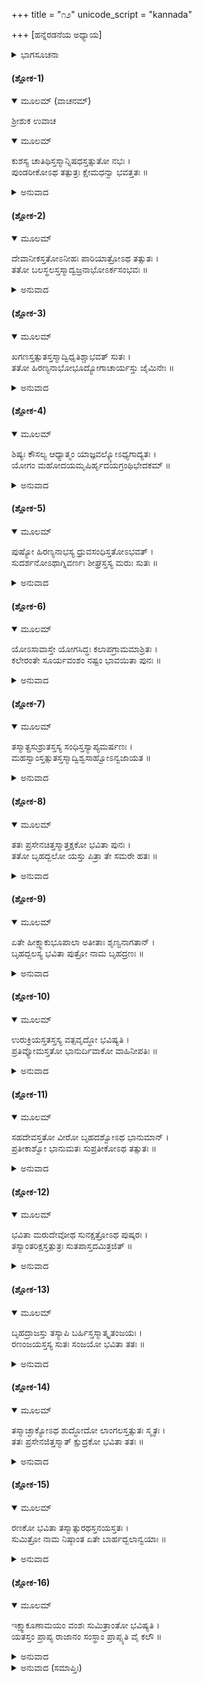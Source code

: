 +++
title = "೧೨"
unicode_script = "kannada"

+++
[ಹನ್ನೆರಡನೆಯ ಅಧ್ಯಾಯ]



<details><summary>ಭಾಗಸೂಚನಾ</summary>

ಉಳಿದ ಇಕ್ಷ್ವಾಕು ವಂಶದ ಅರಸರ ವರ್ಣನೆ
</details>

#### (ಶ್ಲೋಕ-1)


<details open><summary>ಮೂಲಮ್ (ವಾಚನಮ್)</summary>

ಶ್ರೀಶುಕ ಉವಾಚ
</details>

<details open><summary>ಮೂಲಮ್</summary>

ಕುಶಸ್ಯ ಚಾತಿಥಿಸ್ತಸ್ಮಾನ್ನಿಷಧಸ್ತತ್ಸುತೋ ನಭಃ ।  
ಪುಂಡರೀಕೋಽಥ ತತ್ಪುತ್ರಃ ಕ್ಷೇಮಧನ್ವಾ ಭವತ್ತತಃ ॥
</details>

<details><summary>ಅನುವಾದ</summary>

ಶ್ರೀಶುಕಮಹಾಮುನಿಗಳು ಹೇಳುತ್ತಾರೆ — ಎಲೈ ಪರೀಕ್ಷಿತನೇ! ಶ್ರೀರಾಮನಿಗೆ ಕುಶ-ಲವರೆಂಬ ಯಮಳರು ಹುಟ್ಟಿದ್ದರೆಂದು ಹೇಳಿದ್ದೆನಲ್ಲವೇ? ಮುಂದೆ ಕುಶನ ಸಂತಾನವು ಬೆಳೆಯಿತು. ಕುಶನ ಮಗ ಅತಿಥಿ, ಅವನಿಗೆ ನಿಷಧ, ನಿಷಧನಿಂದ ನಭ, ನಭನಿಗೆ ಪುಂಡರೀಕ, ಪುಂಡರೀಕನಿಗೆ ಕ್ಷೇಮಧನ್ವಾ ಹುಟ್ಟಿದನು. ॥1॥
</details>

#### (ಶ್ಲೋಕ-2)


<details open><summary>ಮೂಲಮ್</summary>

ದೇವಾನೀಕಸ್ತತೋಽನೀಹಃ ಪಾರಿಯಾತ್ರೋಽಥ ತತ್ಸುತಃ ।  
ತತೋ ಬಲಸ್ಥಲಸ್ತಸ್ಮಾದ್ವಜ್ರನಾಭೋಽರ್ಕಸಂಭವಃ ॥
</details>

<details><summary>ಅನುವಾದ</summary>

ಕ್ಷೇಮಧನ್ವನಿಗೆ ದೇವಾನೀಕ ಪುತ್ರನಾದನು. ದೇವಾನೀಕನಿಂದ ಅನೀಹ, ಅನೀಹನಿಂದ ಪಾರಿಯಾತ್ರ, ಪಾರಿಯಾತ್ರನಿಂದ ಬಲಸ್ಥಲ, ಬಲಸ್ಥಲನಿಗೆ ವಜ್ರನಾಭನೆಂಬ ಪುತ್ರನಾದನು. ಇವನು ಸೂರ್ಯನ ಅಂಶನಾಗಿದ್ದನು. ॥2॥
</details>

#### (ಶ್ಲೋಕ-3)


<details open><summary>ಮೂಲಮ್</summary>

ಖಗಣಸ್ತತ್ಸುತಸ್ತಸ್ಮಾದ್ವಿಧೃತಿಶ್ಚಾಭವತ್ ಸುತಃ ।  
ತತೋ ಹಿರಣ್ಯನಾಭೋಭೂದ್ಯೋಗಾಚಾರ್ಯಸ್ತು ಜೈಮಿನೇಃ ॥
</details>

<details><summary>ಅನುವಾದ</summary>

ವಜ್ರನಾಭನಿಂದ ಖಗಣ, ಖಗಣನಿಂದ ವಿಧೃತಿ, ವಿಧೃತಿಯಿಂದ ಹಿರಣ್ಯನಾಭನ ಉತ್ಪತ್ತಿಯಾಯಿತು. ಅವನು ಜೈಮಿನಿಯ ಶಿಷ್ಯನಾಗಿದ್ದು ಯೋಗಾಚಾರ್ಯನಾಗಿದ್ದನು. ॥3॥
</details>

#### (ಶ್ಲೋಕ-4)


<details open><summary>ಮೂಲಮ್</summary>

ಶಿಷ್ಯಃ ಕೌಸಲ್ಯ ಆಧ್ಯಾತ್ಮಂ ಯಾಜ್ಞವಲ್ಕ್ಯೋಽಧ್ಯಗಾದ್ಯತಃ ।  
ಯೋಗಂ  ಮಹೋದಯಮೃಷಿರ್ಹೃದಯಗ್ರಂಥಿಭೇದಕಮ್ ॥
</details>

<details><summary>ಅನುವಾದ</summary>

ಕೋಸಲದೇಶನಿವಾಸಿ ಯಾಜ್ಞವಲ್ಕ್ಯ ಋಷಿಯು ಅವನ ಶಿಷ್ಯನಾಗಿ ಅವನಿಂದ ಅಧ್ಯಾತ್ಮಯೋಗದ ಶಿಕ್ಷಣವನ್ನು ಪಡೆದಿದ್ದನು. ಆ ಯೋಗವು ಹೃದಯಗ್ರಂಥಿಯನ್ನು ಕತ್ತರಿಸುವಂತಹುದು ಮತ್ತು ಪರಮ ಸಿದ್ಧಿಪ್ರದವಾಗಿದೆ. ॥4॥
</details>

#### (ಶ್ಲೋಕ-5)


<details open><summary>ಮೂಲಮ್</summary>

ಪುಷ್ಯೋ ಹಿರಣ್ಯನಾಭಸ್ಯ ಧ್ರುವಸಂಧಿಸ್ತತೋಽಭವತ್ ।  
ಸುದರ್ಶನೋಽಥಾಗ್ನಿವರ್ಣಃ ಶೀಘ್ರಸ್ತಸ್ಯ ಮರುಃ ಸುತಃ ॥
</details>

<details><summary>ಅನುವಾದ</summary>

ಹಿರಣ್ಯನಾಭನಿಗೆ ಪುಷ್ಯ, ಪುಷ್ಯನಿಗೆ ಧ್ರುವಸಂಧಿ, ಧ್ರುವಸಂಧಿಗೆ ಸುದರ್ಶನ, ಸುದರ್ಶನನಿಗೆ ಅಗ್ನಿವರ್ಣ, ಅಗ್ನಿವರ್ಣನಿಗೆ ಶೀಘ್ರ, ಶೀಘ್ರನಿಗೆ ಮರು ಎಂಬ ಪುತ್ರ ಹುಟ್ಟಿದನು. ॥5॥
</details>

#### (ಶ್ಲೋಕ-6)


<details open><summary>ಮೂಲಮ್</summary>

ಯೋಽಸಾವಾಸ್ತೇ ಯೋಗಸಿದ್ಧಃ ಕಲಾಪಗ್ರಾಮಮಾಶ್ರಿತಃ ।  
ಕಲೇರಂತೇ ಸೂರ್ಯವಂಶಂ ನಷ್ಟಂ ಭಾವಯಿತಾ ಪುನಃ ॥
</details>

<details><summary>ಅನುವಾದ</summary>

ಮರುವು ಯೋಗಸಾಧನೆಯಿಂದ ಸಿದ್ಧಿಯನ್ನು ಪಡೆದುಕೊಂಡು ಅವನು ಈಗಲೂ ಕಲಾಪಗ್ರಾಮದಲ್ಲಿ ಇರುತ್ತಿರುವನು. ಕಲಿಯುಗದ ಅಂತ್ಯದಲ್ಲಿ ಸೂರ್ಯವಂಶವು ನಾಶವಾದಾಗ ಅವನು ಅದನ್ನು ಪುನಃ ಮುಂದುವರೆಸುವನು. ॥6॥
</details>

#### (ಶ್ಲೋಕ-7)


<details open><summary>ಮೂಲಮ್</summary>

ತಸ್ಮಾತ್ಪ್ರಸುಶ್ರುತಸ್ತಸ್ಯ ಸಂಧಿಸ್ತಸ್ಯಾಪ್ಯಮರ್ಷಣಃ ।  
ಮಹಸ್ವಾಂಸ್ತತ್ಸುತಸ್ತಸ್ಮಾದ್ವಿಶ್ವಸಾಹ್ವೋಽನ್ವಜಾಯತ ॥
</details>

<details><summary>ಅನುವಾದ</summary>

ಮರುವಿನಿಂದ ಪ್ರಸುಶ್ರುತ, ಅವನಿಂದ ಸಂಧಿ, ಸಂಧಿಯಿಂದ ಅಮರ್ಷಣನು ಹುಟ್ಟಿದನು. ಅಮರ್ಷಣನಿಂದ ಮಹಸ್ವಂತ, ಮಹಸ್ವಂತನಿಂದ ವಿಶ್ವಸಾಹ್ವನಾದನು. ॥7॥
</details>

#### (ಶ್ಲೋಕ-8)


<details open><summary>ಮೂಲಮ್</summary>

ತತಃ ಪ್ರಸೇನಚಿತ್ತಸ್ಮಾತ್ತಕ್ಷಕೋ ಭವಿತಾ ಪುನಃ ।  
ತತೋ ಬೃಹದ್ಬಲೋ ಯಸ್ತು ಪಿತ್ರಾ ತೇ ಸಮರೇ ಹತಃ ॥
</details>

<details><summary>ಅನುವಾದ</summary>

ವಿಶ್ವಸಾಹ್ವನ ಪುತ್ರ ಪ್ರಸೇನಜಿತ್, ಪ್ರಸೇನಜಿತ್ತುವಿನಿಂದ ತಕ್ಷಕ, ತಕ್ಷಕಪುತ್ರ ಬೃಹದ್ಬಲನಾದನು. ಪರೀಕ್ಷಿತನೇ! ಇದೇ ಬೃಹದ್ಬಲನನ್ನು ನಿನ್ನ ತಂದೆ ಅಭಿಮನ್ಯುವು ಯುದ್ಧದಲ್ಲಿ ಕೊಂದಿದ್ದನು. ॥8॥
</details>

#### (ಶ್ಲೋಕ-9)


<details open><summary>ಮೂಲಮ್</summary>

ಏತೇ ಹೀಕ್ಷ್ವಾಕುಭೂಪಾಲಾ ಅತೀತಾಃ ಶೃಣ್ವನಾಗತಾನ್ ।  
ಬೃಹದ್ಬಲಸ್ಯ ಭವಿತಾ ಪುತ್ರೋ ನಾಮ ಬೃಹದ್ರಣಃ ॥
</details>

<details><summary>ಅನುವಾದ</summary>

ಪರೀಕ್ಷಿದ್ರಾಜೇಂದ್ರನೇ! ಇಕ್ಷ್ವಾಕುವಂಶದಲ್ಲಿ ಇಂದಿನವರೆಗೆ ಇಷ್ಟು ಭೂಪಾಲರು ಆಗಿಹೋಗಿದ್ದಾರೆ. ಈಗ ಮುಂದೆ ಆಗುವವರ ವಿಷಯವನ್ನು ಕೇಳು. ಬೃಹದ್ಬಲನಿಗೆ ಬೃಹದ್ರಣ ಪುತ್ರನಾಗುವನು. ॥9॥
</details>

#### (ಶ್ಲೋಕ-10)


<details open><summary>ಮೂಲಮ್</summary>

ಉರುಕ್ರಿಯಸ್ತತಸ್ತಸ್ಯ ವತ್ಸವೃದ್ಧೋ ಭವಿಷ್ಯತಿ ।  
ಪ್ರತಿವ್ಯೋಮಸ್ತತೋ ಭಾನುರ್ದಿವಾಕೋ ವಾಹಿನೀಪತಿಃ ॥
</details>

<details><summary>ಅನುವಾದ</summary>

ಬೃಹದ್ರಣನಿಗೆ ಉರುಕ್ರಿಯ, ಅವನಿಗೆ ವತ್ಸವೃದ್ಧ, ವತ್ಸವೃದ್ಧನಿಗೆ ಪ್ರತಿವ್ಯೋಮ, ಪ್ರತಿವ್ಯೋಮನಿಗೆ ಭಾನು, ಭಾನುವಿಗೆ ಸೇನಾಪತಿ ದಿವಾಕನೆಂಬ ಪುತ್ರನಾಗುವನು. ॥10॥
</details>

#### (ಶ್ಲೋಕ-11)


<details open><summary>ಮೂಲಮ್</summary>

ಸಹದೇವಸ್ತತೋ ವೀರೋ ಬೃಹದಶ್ವೋಽಥ ಭಾನುಮಾನ್ ।  
ಪ್ರತೀಕಾಶ್ವೋ ಭಾನುಮತಃ ಸುಪ್ರತೀಕೋಽಥ ತತ್ಸುತಃ ॥
</details>

<details><summary>ಅನುವಾದ</summary>

ದಿವಾಕನಿಗೆ ವೀರಸಹದೇವ, ಸಹದೇವನಿಗೆ ಬೃಹದಶ್ವ, ಬೃಹದಶ್ವನಿಗೆ ಭಾನುಮಾನ್, ಭಾನುಮಂತನಿಗೆ ಪ್ರತೀಕಾಶ್ವ, ಪ್ರತೀಕಾಶ್ವನಿಗೆ ಸುಪ್ರತೀಕ ಪುತ್ರನಾಗುವನು. ॥11॥
</details>

#### (ಶ್ಲೋಕ-12)


<details open><summary>ಮೂಲಮ್</summary>

ಭವಿತಾ ಮರುದೇವೋಥ ಸುನಕ್ಷತ್ರೋಽಥ ಪುಷ್ಕರಃ ।  
ತಸ್ಯಾಂತರಿಕ್ಷಸ್ತತ್ಪುತ್ರಃ ಸುತಪಾಸ್ತದಮಿತ್ರಜಿತ್ ॥
</details>

<details><summary>ಅನುವಾದ</summary>

ಸುಪ್ರತೀಕನಿಗೆ ಮರುದೇವ, ಮರುದೇವನಿಗೆ ಸುನಕ್ಷತ್ರ, ಸುನಕ್ಷತ್ರನಿಗೆ ಪುಷ್ಕರ, ಪುಷ್ಕರನಿಗೆ ಅಂತರಿಕ್ಷ, ಅಂತರಿಕ್ಷನಿಗೆ ಸುತಪಾ, ಅವನಿಗೆ ಅಮಿತ್ರಜಿತ್ ಎಂಬ ಪುತ್ರನಾಗುವನು. ॥12॥
</details>

#### (ಶ್ಲೋಕ-13)


<details open><summary>ಮೂಲಮ್</summary>

ಬೃಹದ್ರಾಜಸ್ತು ತಸ್ಯಾಪಿ ಬರ್ಹಿಸ್ತಸ್ಮಾತ್ಕೃತಂಜಯಃ ।  
ರಣಂಜಯಸ್ತಸ್ಯ ಸುತಃ ಸಂಜಯೋ ಭವಿತಾ ತತಃ ॥
</details>

<details><summary>ಅನುವಾದ</summary>

ಅಮಿತ್ರಜಿತ್ತುವಿಗೆ ಬೃಹದ್ರಾಜ, ಬೃಹದ್ರಾಜನಿಗೆ ಬರ್ಹಿ, ಬರ್ಹಿಗೆ ಕೃತಂಜಯ, ಕೃತಂಜಯನಿಗೆ ರಣಂಜಯ, ಅವನಿಗೆ ಸಂಜಯನೆಂಬ ಪುತ್ರನಾಗುವನು.॥ 13 ॥
</details>

#### (ಶ್ಲೋಕ-14)


<details open><summary>ಮೂಲಮ್</summary>

ತಸ್ಮಾಚ್ಛಾಕ್ಯೋಽಥ ಶುದ್ಧೋದೋ ಲಾಂಗಲಸ್ತತ್ಸುತಃ ಸ್ಮೃತಃ ।  
ತತಃ ಪ್ರಸೇನಜಿತ್ತಸ್ಮಾತ್ ಕ್ಷುದ್ರಕೋ ಭವಿತಾ ತತಃ ॥
</details>

<details><summary>ಅನುವಾದ</summary>

ಸಂಜಯನಿಗೆ ಶಾಕ್ಯ, ಅವನಿಗೆ ಶುದ್ಧೋದ, ಶುದ್ಧೋದನಿಗೆ ಲಾಂಗಲ, ಲಾಂಗಲನಿಗೆ ಪ್ರಸೇನಜಿತ್, ಪ್ರಸೇನಜಿತ್ತುವಿಗೆ ಕ್ಷುದ್ರಕನೆಂಬ ಪುತ್ರನಾಗುವನು. ॥14॥
</details>

#### (ಶ್ಲೋಕ-15)


<details open><summary>ಮೂಲಮ್</summary>

ರಣಕೋ ಭವಿತಾ ತಸ್ಮಾತ್ಸುರಥಸ್ತನಯಸ್ತತಃ ।  
ಸುಮಿತ್ರೋ ನಾಮ ನಿಷ್ಠಾಂತ ಏತೇ ಬಾರ್ಹದ್ಬಲಾನ್ವಯಾಃ ॥
</details>

<details><summary>ಅನುವಾದ</summary>

ಕ್ಷುದ್ರಕನಿಗೆ ರಣಕ, ರಣಕನಿಗೆ ಸುರಥ, ಸುರಥನಿಗೆ ಈ ವಂಶದ ಕೊನೆಯ ರಾಜನಾದ ಸುಮಿತ್ರನು ಹುಟ್ಟುವನು. ಇವರೆಲ್ಲರೂ ಬೃಹದ್ಬಲನ ವಂಶಧರರಾಗುವರು. ॥15॥
</details>

#### (ಶ್ಲೋಕ-16)


<details open><summary>ಮೂಲಮ್</summary>

ಇಕ್ಷ್ವಾಕೂಣಾಮಯಂ ವಂಶಃ ಸುಮಿತ್ರಾಂತೋ ಭವಿಷ್ಯತಿ ।  
ಯತಸ್ತಂ ಪ್ರಾಪ್ಯ ರಾಜಾನಂ ಸಂಸ್ಥಾಂ ಪ್ರಾಪ್ಸ್ಯತಿ ವೈ ಕಲೌ ॥
</details>

<details><summary>ಅನುವಾದ</summary>

ಇಕ್ಷ್ವಾಕುವಿನ ಈ ವಂಶವು ಸುಮಿತ್ರನವರೆಗೆ ಉಳಿದೀತು. ಏಕೆಂದರೆ ಸುಮಿತ್ರನು ರಾಜನಾದಾಗ ಕಲಿಯುಗದಲ್ಲಿ ಈ ವಂಶವು ಮುಗಿದುಹೋದೀತು. ॥16॥
</details>

<details><summary>ಅನುವಾದ (ಸಮಾಪ್ತಿಃ)</summary>

ಹನ್ನೆರಡನೆಯ ಅಧ್ಯಾಯವು ಮುಗಿಯಿತು. ॥12॥  
ಇತಿ ಶ್ರೀಮದ್ಭಾಗವತೇ ಮಹಾಪುರಾಣೇ ಪಾರಮಹಂಸ್ಯಾಂ ಸಂಹಿತಾಯಾಂ ನವಮ ಸ್ಕಂಧೇ ಇಕ್ಷ್ವಾಕುವಂಶವರ್ಣನಂ ನಾಮ ದ್ವಾದಶೋಽಧ್ಯಾಯಃ ॥12॥
</details>
